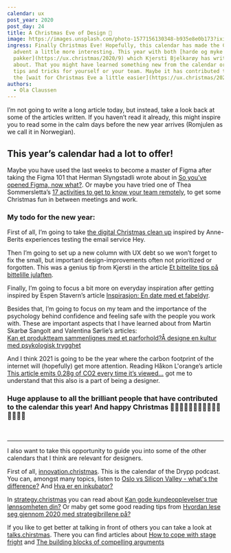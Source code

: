 ```yaml
---
calendar: ux
post_year: 2020
post_day: 24
title: A Christmas Eve of Design 🎅
image: https://images.unsplash.com/photo-1577156130348-b935e8e0b173?ixid=MXwxMjA3fDB8MHxwaG90by1wYWdlfHx8fGVufDB8fHw%3D&ixlib=rb-1.2.1&auto=format&fit=crop&w=2848&q=80
ingress: Finally Christmas Eve! Hopefully, this calendar has made the Christmas
  advent a little more interesting. This year with both [harde og myke
  pakker](https://ux.christmas/2020/9) which Kjersti Bjelkarøy has written
  about. That you might have learned something new from the calendar or got some
  tips and tricks for yourself or your team. Maybe it has contributed to making
  the [wait for Christmas Eve a little easier](https://ux.christmas/2020/1)?
authors:
  - Ola Claussen
---
```

I’m not going to write a long article today, but instead, take a look back at some of the articles written. If you haven’t read it already, this might inspire you to read some in the calm days before the new year arrives (Romjulen as we call it in Norwegian). 

## This year’s calendar had a lot to offer!

Maybe you have used the last weeks to become a master of Figma after taking the Figma 101 that Herman Slyngstadli wrote about in [So you’ve opened Figma, now what?](https://ux.christmas/2020/4). Or maybe you have tried one of Thea Sommersletta’s [17 activities to get to know your team remotely](https://ux.christmas/2020/5), to get some Christmas fun in between meetings and work. 

### My todo for the new year: 

First of all, I’m going to take [the digital Christmas clean up](https://ux.christmas/2020/19) inspired by Anne-Berits experiences testing the email service Hey.  

Then I’m going to set up a new column with UX debt so we won’t forget to fix the small, but important design-improvements often not prioritized or forgotten. This was a genius tip from Kjersti in the article [Et bittelite tips på bittelille julaften](https://ux.christmas/2020/22). 

Finally, I’m going to focus a bit more on everyday inspiration after getting inspired by Espen Stavern’s article [Inspirasjon: En date med et fabeldyr](https://ux.christmas/2020/11).

Besides that, I’m going to focus on my team and the importance of the psychology behind confidence and feeling safe with the people you work with. These are important aspects that I have learned about from Martin Skarbø Sangolt and Valentina Sørlie’s articles:\
[Kan et produktteam sammenlignes med et parforhold?](https://ux.christmas/2020/14)[Å designe en kultur med psykologisk trygghet](https://ux.christmas/2020/23)



And I think 2021 is going to be the year where the carbon footprint of the internet will (hopefully) get more attention. Reading Håkon L'orange’s article [This article emits 0.28g of CO2 every time it’s viewed…](https://ux.christmas/2020/21) got me to understand that this also is a part of being a designer.  



### Huge applause to all the brilliant people that have contributed to the calendar this year! And happy Christmas 👏👏👏👏👏👏👏👏👏👏👏👏👏👏👏 

<p>&nbsp;</p>

---

I also want to take this opportunity to guide you into some of the other calendars that I think are relevant for designers.


First of all, [innovation.christmas](https://www.innovation.christmas/2020). This is the calendar of the Drypp podcast. You can, amongst many topics, listen to [Oslo vs Silicon Valley - what's the difference?](https://www.innovation.christmas/2020/10) And [Hva er en inkubator?](https://www.innovation.christmas/2020/12)



In [strategy.christmas](https://www.strategy.christmas/2020) you can read about [Kan gode kundeopplevelser true lønnsomheten din?](https://www.strategy.christmas/2020/21) Or maby get some good reading tips from [Hvordan lese seg gjennom 2020 med strategibrillene på?](https://www.strategy.christmas/2020/23)


If you like to get better at talking in front of others you can take a look at [talks.chirstmas](https://www.talks.christmas/2020). There you can find articles about [How to cope with stage fright](https://www.talks.christmas/2020/2) and [The building blocks of compelling arguments](https://www.talks.christmas/2020/23)